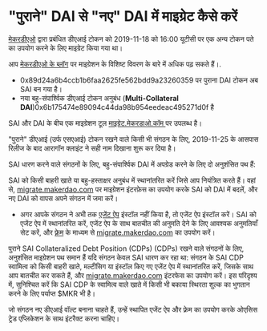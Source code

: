 # "पुराने" DAI से "नए" DAI में माइग्रेट कैसे करें

[मेकरडीएओ](https://makerdao.com/en/) द्वारा प्रबंधित डीएआई टोकन को 2019-11-18 को 16:00 यूटीसी पर एक अन्य टोकन पते का उपयोग करने के लिए माइग्रेट किया गया था।

आप [मेकरडीएओ के ब्लॉग](https://blog.makerdao.com/multi-collateral-dai-is-live/) पर माइग्रेशन के विशिष्ट विवरण के बारे में अधिक पढ़ सकते हैं।.

* 0x89d24a6b4ccb1b6faa2625fe562bdd9a23260359 पर पुराना DAI टोकन अब SAI बन गया है।
* नया बहु-संपार्श्विक डीएआई टोकन अनुबंध (**Multi-Collateral DAI**)0x6b175474e89094c44da98b954eedeac495271d0f है



SAI और DAI के बीच एक माइग्रेशन टूल [माइग्रेट.मेकरडाओ.कॉम ](https://migrate.makerdao.com/)पर उपलब्ध है।

"पुराने" डीएआई (उर्फ एसएआई) टोकन रखने वाले किसी भी संगठन के लिए, 2019-11-25 के आसपास रिलीज के बाद आरागॉन क्लाइंट ने सही नाम दिखाना शुरू कर दिया है।

SAI धारण करने वाले संगठनों के लिए, बहु-संपार्श्विक DAI में अपग्रेड करने के लिए दो अनुशंसित पथ हैं:

SAI को किसी बाहरी खाते या बहु-हस्ताक्षर अनुबंध में स्थानांतरित करें जिसे आप नियंत्रित करते हैं। वहां से, [migrate.makerdao.com](https://migrate.makerdao.com) पर माइग्रेशन इंटरफ़ेस का उपयोग करके SAI को DAI में बदलें, और नए DAI को वापस अपने संगठन में जमा करें।

* अगर आपके संगठन ने अभी तक [एजेंट ऐप](https://app.gitbook.com/o/3h8kxj8geKVXgyMnGbYT/s/qbJnwSlPYXvqQ6buM1wp/) इंस्टॉल नहीं किया है, तो एजेंट ऐप इंस्टॉल करें। SAI को एजेंट ऐप में स्थानांतरित करें, एजेंट ऐप के साथ बातचीत की अनुमति देने के लिए आवश्यक अनुमतियाँ सेट करें, और [फ़्रेम](https://frame.sh/) के माध्यम से [migrate.makerdao.com](https://migrate.makerdao.com) का उपयोग करें।



पुराने SAI Collateralized Debt Position (CDPs) (CDPs) रखने वाले संगठनों के लिए, अनुशंसित माइग्रेशन पथ समान हैं यदि संगठन केवल SAI धारण कर रहा था: संगठन के SAI CDP स्वामित्व को किसी बाहरी खाते, मल्टीसिग या इंस्टॉल किए गए एजेंट ऐप में स्थानांतरित करें, जिसके साथ आप बातचीत कर सकते हैं, और [migrate.makerdao.com](https://migrate.makerdao.com) इंटरफेस का उपयोग करें। इस परिदृश्य में, सुनिश्चित करें कि SAI CDP के स्वामित्व वाले खाते में किसी भी बकाया स्थिरता शुल्क का भुगतान करने के लिए पर्याप्त $MKR भी है।

जो संगठन नए डीएआई वॉल्ट बनाना चाहते हैं, उन्हें स्थापित एजेंट ऐप और फ़्रेम का उपयोग करके ओएसिस ट्रेड एप्लिकेशन के साथ इंटरैक्ट करना चाहिए।
